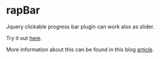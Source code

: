 # rapBar
Jquery clickable progress bar plugin can work also as slider.

Try it out <a href="https://www.jqueryscript.net/demo/Dynamic-Progress-Bar-jsRapBar/">here</a>.

More information about this can be found in this blog <a href="https://www.jqueryscript.net/loading/Dynamic-Progress-Bar-jsRapBar.html">article</a>.
